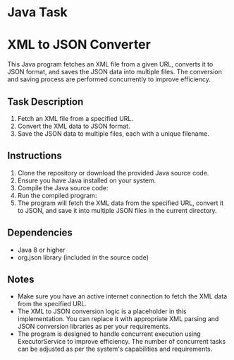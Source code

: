 # Java Task

# XML to JSON Converter

This Java program fetches an XML file from a given URL, converts it to JSON format, and saves the JSON data into multiple files. The conversion and saving process are performed concurrently to improve efficiency.

## Task Description

1. Fetch an XML file from a specified URL.
2. Convert the XML data to JSON format.
3. Save the JSON data to multiple files, each with a unique filename.

## Instructions

1. Clone the repository or download the provided Java source code.
2. Ensure you have Java installed on your system.
3. Compile the Java source code:
4. Run the compiled program:
5. The program will fetch the XML data from the specified URL, convert it to JSON, and save it into multiple JSON files in the current directory.

## Dependencies

- Java 8 or higher
- org.json library (included in the source code)

## Notes

- Make sure you have an active internet connection to fetch the XML data from the specified URL.
- The XML to JSON conversion logic is a placeholder in this implementation. You can replace it with appropriate XML parsing and JSON conversion libraries as per your requirements.
- The program is designed to handle concurrent execution using ExecutorService to improve efficiency. The number of concurrent tasks can be adjusted as per the system's capabilities and requirements.



